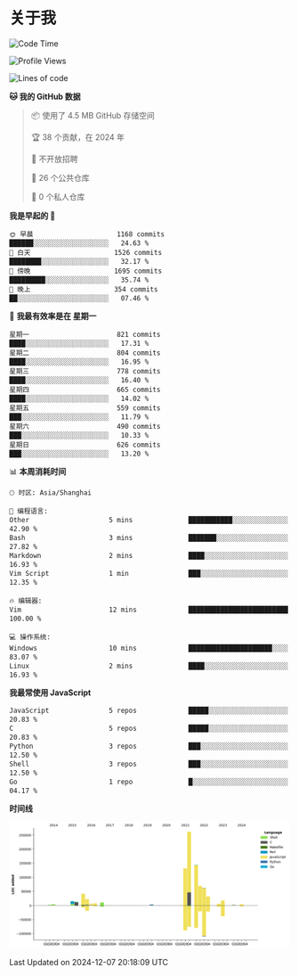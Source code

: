 # 关于我

<!--START_SECTION:waka-->
![Code Time](http://img.shields.io/badge/Code%20Time-891%20hrs%2019%20mins-blue)

![Profile Views](http://img.shields.io/badge/%E4%B8%AA%E4%BA%BA%E8%B5%84%E6%96%99%E8%A7%82%E7%9C%8B%E6%AC%A1%E6%95%B0-0-blue)

![Lines of code](https://img.shields.io/badge/%E4%BB%8E%E3%80%8CHello%20World%E3%80%8D%E8%B5%B7%E6%88%91%E5%B7%B2%E7%BB%8F%E5%86%99%E4%BA%86-850.2%20thousand%20%E8%A1%8C%E4%BB%A3%E7%A0%81-blue)

**🐱 我的 GitHub 数据** 

> 📦  使用了 4.5 MB GitHub 存储空间 
 > 
> 🏆 38 个贡献，在 2024 年
 > 
> 🚫 不开放招聘
 > 
> 📜 26 个公共仓库 
 > 
> 🔑 0 个私人仓库 
 > 
**我是早起的 🐤** 

```text
🌞 早晨                     1168 commits        ██████░░░░░░░░░░░░░░░░░░░   24.63 % 
🌆 白天                     1526 commits        ████████░░░░░░░░░░░░░░░░░   32.17 % 
🌃 傍晚                     1695 commits        █████████░░░░░░░░░░░░░░░░   35.74 % 
🌙 晚上                     354 commits         ██░░░░░░░░░░░░░░░░░░░░░░░   07.46 % 
```
📅 **我最有效率是在 星期一** 

```text
星期一                      821 commits         ████░░░░░░░░░░░░░░░░░░░░░   17.31 % 
星期二                      804 commits         ████░░░░░░░░░░░░░░░░░░░░░   16.95 % 
星期三                      778 commits         ████░░░░░░░░░░░░░░░░░░░░░   16.40 % 
星期四                      665 commits         ████░░░░░░░░░░░░░░░░░░░░░   14.02 % 
星期五                      559 commits         ███░░░░░░░░░░░░░░░░░░░░░░   11.79 % 
星期六                      490 commits         ███░░░░░░░░░░░░░░░░░░░░░░   10.33 % 
星期日                      626 commits         ███░░░░░░░░░░░░░░░░░░░░░░   13.20 % 
```


📊 **本周消耗时间** 

```text
🕑︎ 时区: Asia/Shanghai

💬 编程语言: 
Other                    5 mins              ███████████░░░░░░░░░░░░░░   42.90 % 
Bash                     3 mins              ███████░░░░░░░░░░░░░░░░░░   27.82 % 
Markdown                 2 mins              ████░░░░░░░░░░░░░░░░░░░░░   16.93 % 
Vim Script               1 min               ███░░░░░░░░░░░░░░░░░░░░░░   12.35 % 

🔥 编辑器: 
Vim                      12 mins             █████████████████████████   100.00 % 

💻 操作系统: 
Windows                  10 mins             █████████████████████░░░░   83.07 % 
Linux                    2 mins              ████░░░░░░░░░░░░░░░░░░░░░   16.93 % 
```

**我最常使用 JavaScript** 

```text
JavaScript               5 repos             █████░░░░░░░░░░░░░░░░░░░░   20.83 % 
C                        5 repos             █████░░░░░░░░░░░░░░░░░░░░   20.83 % 
Python                   3 repos             ███░░░░░░░░░░░░░░░░░░░░░░   12.50 % 
Shell                    3 repos             ███░░░░░░░░░░░░░░░░░░░░░░   12.50 % 
Go                       1 repo              █░░░░░░░░░░░░░░░░░░░░░░░░   04.17 % 
```



**时间线**

![Lines of Code chart](https://raw.githubusercontent.com/Arondight/Arondight/master/assets/bar_graph.png)


 Last Updated on 2024-12-07 20:18:09 UTC
<!--END_SECTION:waka-->
